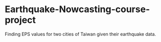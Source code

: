 # Earthquake-Nowcasting-course-project
Finding EPS values for two cities of Taiwan given their earthquake data.

